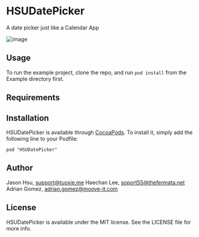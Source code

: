 # HSUDatePicker

A date picker just like a Calendar App

![image](https://github.com/Moove-it/HSUDatePicker/raw/master/1.png)

## Usage

To run the example project, clone the repo, and run `pod install` from the Example directory first.

## Requirements

## Installation

HSUDatePicker is available through [CocoaPods](http://cocoapods.org). To install
it, simply add the following line to your Podfile:

    pod "HSUDatePicker"

## Author

Jason Hsu, support@tuoxie.me
Haechan Lee, soport55@thefermata.net
Adrian Gomez, adrian.gomez@moove-it.com

## License

HSUDatePicker is available under the MIT license. See the LICENSE file for more info.